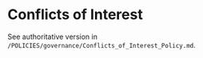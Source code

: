 # Conflicts of Interest

See authoritative version in `/POLICIES/governance/Conflicts_of_Interest_Policy.md`.

